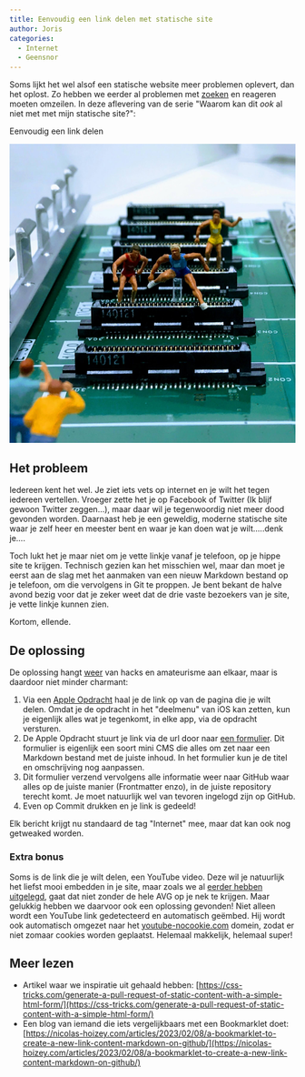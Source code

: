 ```yaml
---
title: Eenvoudig een link delen met statische site
author: Joris
categories:
  - Internet
  - Geensnor
---
```


Soms lijkt het wel alsof een statische website meer problemen oplevert, dan het oplost. Zo hebben we eerder al problemen met [zoeken](/zoeken-met-pagefind) en reageren moeten omzeilen. In deze aflevering van de serie "Waarom kan dit _ook_ al niet met met mijn statische site?":

Eenvoudig een link delen

![hehe, ze springen over geheugenbanken heen](/assets/posts/john-cameron-kY2H30v6Bs4-unsplash.jpg)

## Het probleem

Iedereen kent het wel. Je ziet iets vets op internet en je wilt het tegen iedereen vertellen. Vroeger zette het je op Facebook of Twitter (Ik blijf gewoon Twitter zeggen...), maar daar wil je tegenwoordig niet meer dood gevonden worden. Daarnaast heb je een geweldig, moderne statische site waar je zelf heer en meester bent en waar je kan doen wat je wilt.....denk je....

Toch lukt het je maar niet om je vette linkje vanaf je telefoon, op je hippe site te krijgen. Technisch gezien kan het misschien wel, maar dan moet je eerst aan de slag met het aanmaken van een nieuw Markdown bestand op je telefoon, om die vervolgens in Git te proppen. Je bent bekant de halve avond bezig voor dat je zeker weet dat de drie vaste bezoekers van je site, je vette linkje kunnen zien.

Kortom, ellende.

## De oplossing

De oplossing hangt [weer](/van-rss-naar-mastodon) van hacks en amateurisme aan elkaar, maar is daardoor niet minder charmant:

1. Via een [Apple Opdracht](https://www.icloud.com/shortcuts/ece60ec4630d4592a1c3bf26f3ba5b43) haal je de link op van de pagina die je wilt delen. Omdat je de opdracht in het "deelmenu" van iOS kan zetten, kun je eigenlijk alles wat je tegenkomt, in elke app, via de opdracht versturen.
2. De Apple Opdracht stuurt je link via de url door naar [een formulier](https://next.geensnor.nl/snelbericht/). Dit formulier is eigenlijk een soort mini CMS die alles om zet naar een Markdown bestand met de juiste inhoud. In het formulier kun je de titel en omschrijving nog aanpassen.
3. Dit formulier verzend vervolgens alle informatie weer naar GitHub waar alles op de juiste manier (Frontmatter enzo), in de juiste repository terecht komt. Je moet natuurlijk wel van tevoren ingelogd zijn op GitHub.
4. Even op Commit drukken en je link is gedeeld!

Elk bericht krijgt nu standaard de tag "Internet" mee, maar dat kan ook nog getweaked worden.

### Extra bonus

Soms is de link die je wilt delen, een YouTube video. Deze wil je natuurlijk het liefst mooi embedden in je site, maar zoals we al [eerder hebben uitgelegd](/privacy-action), gaat dat niet zonder de hele AVG op je nek te krijgen. Maar gelukkig hebben we daarvoor ook een oplossing gevonden! Niet alleen wordt een YouTube link gedetecteerd en automatisch geëmbed. Hij wordt ook automatisch omgezet naar het [youtube-nocookie.com](youtube-nocookie.com) domein, zodat er niet zomaar cookies worden geplaatst. Helemaal makkelijk, helemaal super!

## Meer lezen

- Artikel waar we inspiratie uit gehaald hebben: [https://css-tricks.com/generate-a-pull-request-of-static-content-with-a-simple-html-form/](https://css-tricks.com/generate-a-pull-request-of-static-content-with-a-simple-html-form/)
- Een blog van iemand die iets vergelijkbaars met een Bookmarklet doet: [https://nicolas-hoizey.com/articles/2023/02/08/a-bookmarklet-to-create-a-new-link-content-markdown-on-github/](https://nicolas-hoizey.com/articles/2023/02/08/a-bookmarklet-to-create-a-new-link-content-markdown-on-github/)
